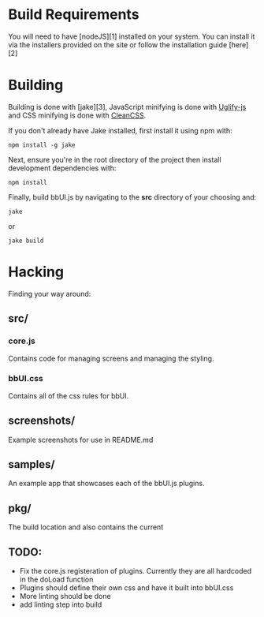 # Build Requirements

You will need to have [nodeJS][1] installed on your system. You can install it via the installers provided on the site
or follow the installation guide [here][2]

# Building

Building is done with [jake][3], JavaScript minifying is done with [Uglify-js](https://github.com/mishoo/UglifyJS) and CSS 
minifying is done with [CleanCSS](https://github.com/GoalSmashers/clean-css). 

If you don't already have Jake installed, first install it using npm with:

    npm install -g jake
    
Next, ensure you're in the root directory of the project then install development dependencies with:

    npm install
    
Finally, build bbUI.js by navigating to the **src** directory of your choosing and:

    jake

or

    jake build

# Hacking

Finding your way around:

## src/

### core.js

Contains code for managing screens and managing the styling.

### bbUI.css

Contains all of the css rules for bbUI.

## screenshots/

Example screenshots for use in README.md

## samples/

An example app that showcases each of the bbUI.js plugins. 

## pkg/

The build location and also contains the current

## TODO:

- Fix the core.js registeration of plugins. Currently they are all hardcoded in the doLoad function
- Plugins should define their own css and have it built into bbUI.css
- More linting should be done
- add linting step into build


